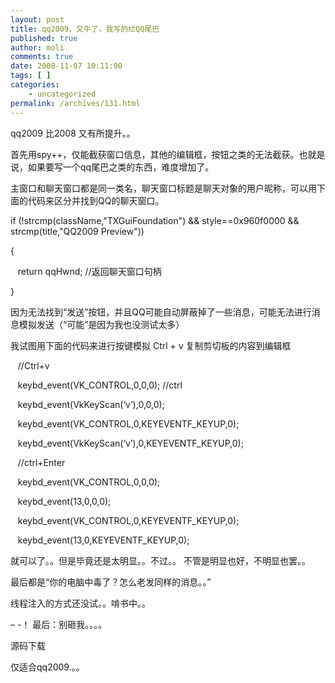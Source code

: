 ```yaml
---
layout: post
title: qq2009，又牛了，我写的烂QQ尾巴
published: true
author: moli
comments: true
date: 2008-11-07 10:11:00
tags: [ ]
categories:
    - uncategorized
permalink: /archives/131.html
---
```

qq2009 比2008 又有所提升。。

首先用spy++，仅能截获窗口信息，其他的编辑框，按钮之类的无法截获。也就是说，如果要写一个qq尾巴之类的东西，难度增加了。

主窗口和聊天窗口都是同一类名，聊天窗口标题是聊天对象的用户昵称，可以用下面的代码来区分并找到QQ的聊天窗口。

if (!strcmp(className,"TXGuiFoundation") && style==0x960f0000 && strcmp(title,"QQ2009 Preview"))
  
{
  
&nbsp;&nbsp; return qqHwnd; //返回聊天窗口句柄
  
}

因为无法找到&ldquo;发送&rdquo;按钮，并且QQ可能自动屏蔽掉了一些消息，可能无法进行消息模拟发送（&ldquo;可能&rdquo;是因为我也没测试太多）

我试图用下面的代码来进行按键模拟 Ctrl + v 复制剪切板的内容到编辑框

&nbsp;&nbsp; //Ctrl+v 
  
&nbsp;&nbsp; keybd\_event(VK\_CONTROL,0,0,0); //ctrl
  
&nbsp;&nbsp; keybd_event(VkKeyScan(&#8216;v&#8217;),0,0,0);
  
&nbsp;&nbsp; keybd\_event(VK\_CONTROL,0,KEYEVENTF_KEYUP,0);
  
&nbsp;&nbsp; keybd\_event(VkKeyScan(&#8216;v&#8217;),0,KEYEVENTF\_KEYUP,0);
  
&nbsp;&nbsp; //ctrl+Enter
  
&nbsp;&nbsp; keybd\_event(VK\_CONTROL,0,0,0);
  
&nbsp;&nbsp; keybd_event(13,0,0,0);
  
&nbsp;&nbsp; keybd\_event(VK\_CONTROL,0,KEYEVENTF_KEYUP,0);
  
&nbsp;&nbsp; keybd\_event(13,0,KEYEVENTF\_KEYUP,0);

就可以了。。但是毕竟还是太明显。。不过。。 不管是明显也好，不明显也罢。。

最后都是&ldquo;你的电脑中毒了？怎么老发同样的消息。。&rdquo;

线程注入的方式还没试。。啃书中。。

&#8211; -！ 最后：别砸我。。。。

源码下载 

仅适合qq2009.。。